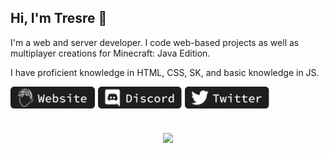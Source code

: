 ## Hi, I'm Tresre 👋
I'm a web and server developer. I code web-based projects as well as multiplayer creations for Minecraft: Java Edition.

I have proficient knowledge in HTML, CSS, SK, and basic knowledge in JS.

<a href="https://tresre.dev" target="_blank" rel="noopener noreferrer"><img align="center" src="website.png" style="height: 35px;"></a>
<a href="https://tresre.dev/discord" target="_blank" rel="noopener noreferrer"><img align="center" src="discord.png" style="height: 35px;"></a>
<a href="https://twitter.com/tresreee" target="_blank" rel="noopener noreferrer"><img align="center" src="twitter.png" style="height: 35px;"></a>
#

<p align="center" style="text-align: center; margin: auto;"><img scrolling="no" src="https://lanyard.cnrad.dev/api/225399479790993408?borderRadius=0px&idleMessage=Developing%20Something...&hideStatus=true" frameborder="0"></img></p>
